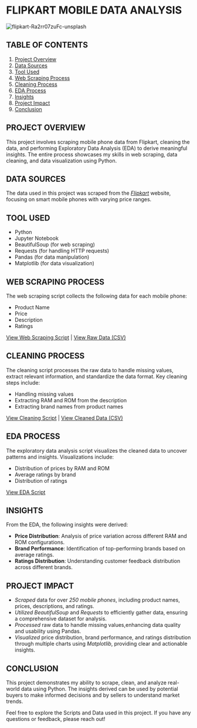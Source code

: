 # FLIPKART MOBILE DATA ANALYSIS

![flipkart-Ra2rr07zuFc-unsplash](https://github.com/Abhi47-kr/Flipkart-Mobile-Data-Analysis/assets/168676103/9ad78606-b7ca-44c2-948d-1ac6b4ac3f0c)


## TABLE OF CONTENTS
1. [Project Overview](#project-overview)
2. [Data Sources](#data-sources)
3. [Tool Used](#tool-used)
4. [Web Scraping Process](#web-scraping-process)
5. [Cleaning Process](#cleaning-process)
6. [EDA Process](#eda-process)
7. [Insights](#insights)
8. [Project Impact](#project-impact)
9. [Conclusion](#conclusion)

## PROJECT OVERVIEW
This project involves scraping mobile phone data from Flipkart, cleaning the data, and performing Exploratory Data Analysis (EDA) to derive meaningful insights. The entire process showcases my skills in web scraping, data cleaning, and data visualization using Python. 

## DATA SOURCES
The data used in this project was scraped from the *[Flipkart](https://www.flipkart.com/search?q=smart%20phones&otracker=search&otracker1=search&marketplace=FLIPKART&as-show=on&as=off)* website, focusing on smart mobile phones with varying price ranges.

## TOOL USED
- Python
- Jupyter Notebook
- BeautifulSoup (for web scraping)
- Requests (for handling HTTP requests)
- Pandas (for data manipulation)
- Matplotlib (for data visualization)

## WEB SCRAPING PROCESS
The web scraping script collects the following data for each mobile phone:
- Product Name
- Price
- Description
- Ratings

[View Web Scraping Script](https://github.com/Abhi47-kr/Flipkart-Mobile-Data-Analysis/blob/7380965d97ce9d6b13f847199b7c7b1f3f3f5045/Scraping_flipkart%20mobile%20data.ipynb) | [View Raw Data (CSV)](https://github.com/Abhi47-kr/Flipkart-Mobile-Data-Analysis/blob/7380965d97ce9d6b13f847199b7c7b1f3f3f5045/flipkart_webscraping2.csv)

## CLEANING PROCESS
The cleaning script processes the raw data to handle missing values, extract relevant information, and standardize the data format. Key cleaning steps include:
- Handling missing values
- Extracting RAM and ROM from the description
- Extracting brand names from product names

[View Cleaning Script](https://github.com/Abhi47-kr/Flipkart-Mobile-Data-Analysis/blob/7380965d97ce9d6b13f847199b7c7b1f3f3f5045/Cleaning_flipkart%20mobile%20data.ipynb) | [View Cleaned Data (CSV)](https://github.com/Abhi47-kr/Flipkart-Mobile-Data-Analysis/blob/7380965d97ce9d6b13f847199b7c7b1f3f3f5045/flipkart_cleaned.csv)

## EDA PROCESS
The exploratory data analysis script visualizes the cleaned data to uncover patterns and insights. Visualizations include:
- Distribution of prices by RAM and ROM
- Average ratings by brand
- Distribution of ratings

[View EDA Script](https://github.com/Abhi47-kr/Flipkart-Mobile-Data-Analysis/blob/7380965d97ce9d6b13f847199b7c7b1f3f3f5045/EDA_%20flipkart%20mobile%20data.ipynb)

## INSIGHTS
From the EDA, the following insights were derived:
- **Price Distribution**: Analysis of price variation across different RAM and ROM configurations.
- **Brand Performance**: Identification of top-performing brands based on average ratings.
- **Ratings Distribution**: Understanding customer feedback distribution across different brands.

## PROJECT IMPACT
- *Scraped* data for over *250 mobile phones*, including product names, prices, descriptions, and ratings.
- *Utilized BeautifulSoup* and *Requests* to efficiently gather data, ensuring a comprehensive dataset for analysis.
- *Processed* raw data to handle missing values,enhancing data quality and usability using Pandas.
- *Visualized* price distribution, brand performance, and ratings distribution through multiple charts using *Matplotlib*, providing clear and actionable insights.

## CONCLUSION
This project demonstrates my ability to scrape, clean, and analyze real-world data using Python. The insights derived can be used by potential buyers to make informed decisions and by sellers to understand market trends.

Feel free to explore the Scripts and Data used in this project. If you have any questions or feedback, please reach out!
